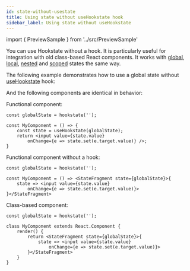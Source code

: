```yaml
---
id: state-without-usestate
title: Using state without useHookstate hook
sidebar_label: Using state without useHookstate
---
```


import { PreviewSample } from '../src/PreviewSample'

You can use Hookstate without a hook. It is particularly useful for integration with old class-based React components.
It works with [global](./global-state), [local](./local-state), [nested](./nested-state) and [scoped](./scoped-state) states the same way.

The following example demonstrates how to use a global state without [useHookstate](typedoc-hookstate-core#useHookstate) hook:

<PreviewSample example="global-multiple-consumers-statefragment" />

And the following components are identical in behavior:

Functional component:

```tsx
const globalState = hookstate('');

const MyComponent = () => {
    const state = useHookstate(globalState);
    return <input value={state.value}
        onChange={e => state.set(e.target.value)} />;
}
```

Functional component without a hook:

```tsx
const globalState = hookstate('');

const MyComponent = () => <StateFragment state={globalState}>{
    state => <input value={state.value}
        onChange={e => state.set(e.target.value)}>
}</StateFragment>
```

Class-based component:

```tsx
const globalState = hookstate('');

class MyComponent extends React.Component {
    render() {
        return <StateFragment state={globalState}>{
            state => <input value={state.value}
                onChange={e => state.set(e.target.value)}>
        }</StateFragment>
    }
}
```
